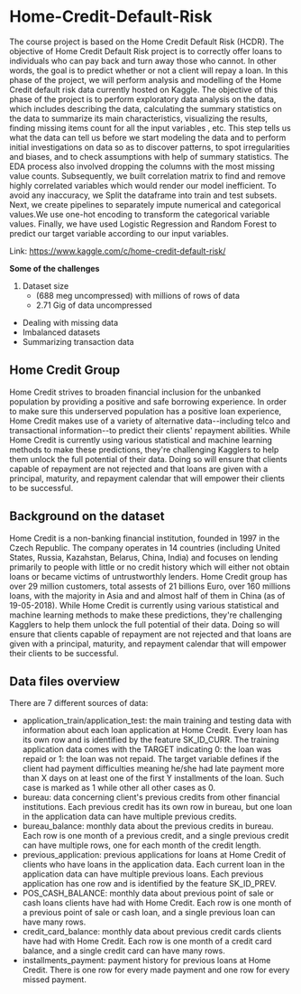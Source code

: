 # Home-Credit-Default-Risk

The course project is based on the Home Credit Default Risk (HCDR). The objective of Home Credit Default Risk project is to correctly offer loans to individuals who can pay back and turn away those who cannot. In other words, the goal is to predict whether or not a client will repay a loan. In this phase of the project, we will perform analysis and modelling of the Home Credit default risk data currently hosted on Kaggle. The objective of this phase of the project is to perform exploratory data analysis on the data, which includes describing the data, calculating the summary statistics on the data to summarize its main characteristics, visualizing the results, finding missing items count for all the input variables , etc. This step tells us what the data can tell us before we start modeling the data and to perform initial investigations on data so as to discover patterns, to spot irregularities and biases, and to check assumptions with help of summary statistics. The EDA process also involved dropping the columns with the most missing value counts. Subsequently, we built correlation matrix to find and remove highly correlated variables which would render our model inefficient. To avoid any inaccuracy, we Split the dataframe into train and test subsets. Next, we create pipelines to separately impute numerical and categorical values.We use one-hot encoding to transform the categorical variable values. Finally, we have used Logistic Regression and Random Forest to predict our target variable according to our input variables.

Link: https://www.kaggle.com/c/home-credit-default-risk/

<b> Some of the challenges </b>
1. Dataset size
    * (688 meg uncompressed) with millions of rows of data
    * 2.71 Gig of data uncompressed
* Dealing with missing data
* Imbalanced datasets
* Summarizing transaction data


## Home Credit Group
Home Credit strives to broaden financial inclusion for the unbanked population by providing a positive and safe borrowing experience. In order to make sure this underserved population has a positive loan experience, Home Credit makes use of a variety of alternative data--including telco and transactional information--to predict their clients' repayment abilities.
While Home Credit is currently using various statistical and machine learning methods to make these predictions, they're challenging Kagglers to help them unlock the full potential of their data. Doing so will ensure that clients capable of repayment are not rejected and that loans are given with a principal, maturity, and repayment calendar that will empower their clients to be successful.

## Background on the dataset
Home Credit is a non-banking financial institution, founded in 1997 in the Czech Republic.
The company operates in 14 countries (including United States, Russia, Kazahstan, Belarus, China, India) and focuses on lending primarily to people with little or no credit history which will either not obtain loans or became victims of untrustworthly lenders.
Home Credit group has over 29 million customers, total assests of 21 billions Euro, over 160 millions loans, with the majority in Asia and and almost half of them in China (as of 19-05-2018).
While Home Credit is currently using various statistical and machine learning methods to make these predictions, they're challenging Kagglers to help them unlock the full potential of their data. Doing so will ensure that clients capable of repayment are not rejected and that loans are given with a principal, maturity, and repayment calendar that will empower their clients to be successful.

## Data files overview
There are 7 different sources of data:
* application_train/application_test: the main training and testing data with information about each loan application at Home Credit. Every loan has its own row and is identified by the feature SK_ID_CURR. The training application data comes with the TARGET indicating 0: the loan was repaid or 1: the loan was not repaid. The target variable defines if the client had payment difficulties meaning he/she had late payment more than X days on at least one of the first Y installments of the loan. Such case is marked as 1 while other all other cases as 0.
* bureau: data concerning client's previous credits from other financial institutions. Each previous credit has its own row in bureau, but one loan in the application data can have multiple previous credits.
* bureau_balance: monthly data about the previous credits in bureau. Each row is one month of a previous credit, and a single previous credit can have multiple rows, one for each month of the credit length.
* previous_application: previous applications for loans at Home Credit of clients who have loans in the application data. Each current loan in the application data can have multiple previous loans. Each previous application has one row and is identified by the feature SK_ID_PREV.
* POS_CASH_BALANCE: monthly data about previous point of sale or cash loans clients have had with Home Credit. Each row is one month of a previous point of sale or cash loan, and a single previous loan can have many rows.
* credit_card_balance: monthly data about previous credit cards clients have had with Home Credit. Each row is one month of a credit card balance, and a single credit card can have many rows.
* installments_payment: payment history for previous loans at Home Credit. There is one row for every made payment and one row for every missed payment.
